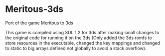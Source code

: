 # Meritous-3ds
Port of the game Meritous to 3ds


This game is compiled using SDL 1.2 for 3ds after making small changes to the original code for running it on the 3ds (Only added the 3ds romfs to store resources in the executable, changed the key mappings and changed to static to big arrays defined not globally to avoid a stack overflow). 
